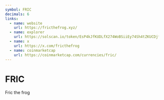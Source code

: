 ```yaml
---
symbol: FRIC
decimals: 6
links:
  - name: website
    url: https://fricthefrog.xyz/
  - name: explorer
    url: https://solscan.io/token/EsP4kJfKUDLfX274WoBSiiEy74Sh4tZKUCDjfULHpump
  - name: x
    url: https://x.com/fricthefrog
  - name: coinmarketcap
    url: https://coinmarketcap.com/currencies/fric/
---
```


# FRIC

Fric the frog

